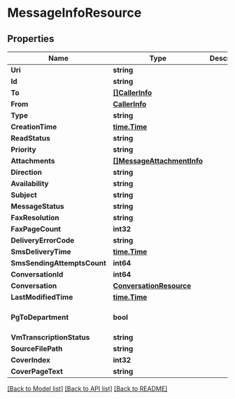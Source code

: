 # MessageInfoResource

## Properties
Name | Type | Description | Notes
------------ | ------------- | ------------- | -------------
**Uri** | **string** |  | [optional] 
**Id** | **string** |  | [optional] 
**To** | [**[]CallerInfo**](CallerInfo.md) |  | [optional] 
**From** | [**CallerInfo**](CallerInfo.md) |  | [optional] 
**Type** | **string** |  | [optional] 
**CreationTime** | [**time.Time**](time.Time.md) |  | [optional] 
**ReadStatus** | **string** |  | [optional] 
**Priority** | **string** |  | [optional] 
**Attachments** | [**[]MessageAttachmentInfo**](MessageAttachmentInfo.md) |  | [optional] 
**Direction** | **string** |  | [optional] 
**Availability** | **string** |  | [optional] 
**Subject** | **string** |  | [optional] 
**MessageStatus** | **string** |  | [optional] 
**FaxResolution** | **string** |  | [optional] 
**FaxPageCount** | **int32** |  | [optional] 
**DeliveryErrorCode** | **string** |  | [optional] 
**SmsDeliveryTime** | [**time.Time**](time.Time.md) |  | [optional] 
**SmsSendingAttemptsCount** | **int64** |  | [optional] 
**ConversationId** | **int64** |  | [optional] 
**Conversation** | [**ConversationResource**](ConversationResource.md) |  | [optional] 
**LastModifiedTime** | [**time.Time**](time.Time.md) |  | [optional] 
**PgToDepartment** | **bool** |  | [optional] [default to false]
**VmTranscriptionStatus** | **string** |  | [optional] 
**SourceFilePath** | **string** |  | [optional] 
**CoverIndex** | **int32** |  | [optional] 
**CoverPageText** | **string** |  | [optional] 

[[Back to Model list]](../README.md#documentation-for-models) [[Back to API list]](../README.md#documentation-for-api-endpoints) [[Back to README]](../README.md)


